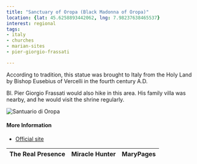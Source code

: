 ```yaml
---
title: "Sanctuary of Oropa (Black Madonna of Oropa)"
location: {lat: 45.6258893442062, lng: 7.98237638465537}
interest: regional
tags:
- italy
- churches
- marian-sites
- pier-giorgio-frassati

---
```



According to tradition, this statue was brought to Italy from the Holy Land by Bishop Eusebius of Vercelli in the fourth century A.D.

Bl. Pier Giorgio Frassati would also hike in this area.  His family villa was nearby, and he would visit the shrine regularly.

![Santuario di Oropa](https://www.santuariodioropa.it/wp-content/uploads/2022/05/panoramica-oropa-foto-Tracanna-1024x576.jpg)

#### More Information

* [Official site](https://www.santuariodioropa.it/en/)


| The Real Presence | Miracle Hunter | MaryPages |
| --- | --- | --- |





